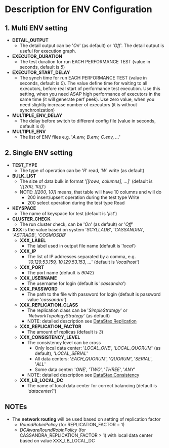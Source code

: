 # Description for ENV Configuration

## 1. Multi ENV setting

 - **DETAIL_OUTPUT**
   - The detail output can be '_On_' (as default) or '_Off_'. The detail output is
     useful for execution graph.
 - **EXECUTOR_DURATION**
   - The test duration for run EACH PERFORMANCE TEST (value in seconds, default is _5_)
 - **EXECUTOR_START_DELAY**
   - The synch time for run EACH PERFORMANCE TEST (value in seconds, default is _0_). The value
     define time for waiting to all executors, before real start of performance test execution. 
     Use this setting, when you need ASAP high performance of executors in the same time 
     (it will generate perf peek). Use zero value, when you need slightly increase number of
     executors (it is without synchronization)
 - **MULTIPLE_ENV_DELAY**
   - The delay before switch to different config file (value in seconds, default is _0_)
 - **MULTIPLE_ENV**
   - The list of ENV files e.g. '_A.env, B.env, C.env, ..._'

## 2. Single ENV setting

 - **TEST_TYPE**
   - The type of operation can be '_R_' read, '_W_' write (as default) 
 - **BULK_LIST**
   - The size of data bulk in format '_[[rows, columns], ...]_' (default is '_[[200, 10]]_')
   - NOTE: _[[200, 10]]_ means, that table will have 10 columns and will do
     - 200 insert/upsert operation during the test type Write
     - 200 select operation during the test type Read
 - **KEYSPACE**
   - The name of keyspace for test (default is '_jist_')
 - **CLUSTER_CHECK**
   - The run cluster check, can be '_On_' (as default) or '_Off_' 
 - **XXX** is the value based on system '_SCYLLADB_', '_CASSANDRA_', '_ASTRADB_', '_COSMOSDB_'
   - **XXX_LABEL**
     - The label used in output file name (default is '_local_')
   - **XXX_IP**
     - The list of IP addresses separated by a comma, e.g. '_10.129.53.159, 10.129.53.153, ..._' 
       (default is '_localhost_')
   - **XXX_PORT**
     - The port name (default is _9042_)
   - **XXX_USERNAME**
      - The username for login (default is '_cassandra_')
   - **XXX_PASSWORD**
      - The path to the file with password for login (default is password value '_cassandra_')
   - **XXX_REPLICATION_CLASS**
     - The replication class can be '_SimpleStrategy_' or 
       '_NetworkTopologyStrategy_' (as default)
     - NOTE: detailed description see [DataStax Replication](https://docs.datastax.com/en/cassandra-oss/3.x/cassandra/architecture/archDataDistributeReplication.html)
   - **XXX_REPLICATION_FACTOR**
     - The amount of replicas (default is _3_)
   - **XXX_CONSISTENCY_LEVEL**
     - The consistency level can be cross
       - Only local data center: '_LOCAL_ONE_', '_LOCAL_QUORUM_' (as default), '_LOCAL_SERIAL_' 
       - All data centers: '_EACH_QUORUM_', '_QUORUM_', '_SERIAL_', '_ALL_'
       - Some data center:  '_ONE_', '_TWO_', '_THREE_', '_ANY_'
     - NOTE: detailed description see [DataStax Consistency](https://docs.datastax.com/en/cassandra-oss/3.0/cassandra/dml/dmlConfigConsistency.html)
   - **XXX_LB_LOCAL_DC**
     - The name of local data center for correct balancing (default is '_datacenter1_')


## NOTEs
 - The **network routing** will be used based on setting of replication factor 
   - _RoundRobinPolicy_ (for REPLICATION_FACTOR = 1)
   - _DCAwareRoundRobinPolicy_ (for CASSANDRA_REPLICATION_FACTOR > 1) with local 
     data center based on value XXX_LB_LOCAL_DC